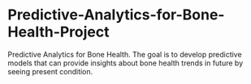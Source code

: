 # Predictive-Analytics-for-Bone-Health-Project
Predictive Analytics for Bone Health.  The goal is to develop predictive models that can provide insights about bone health trends in future by seeing present condition.
